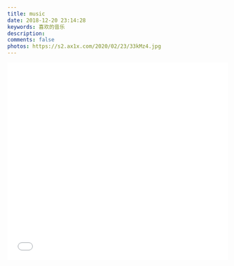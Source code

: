 ```yaml
---
title: music
date: 2018-12-20 23:14:28
keywords: 喜欢的音乐
description: 
comments: false
photos: https://s2.ax1x.com/2020/02/23/33kMz4.jpg
---
```

<iframe frameborder="no" border="0" marginwidth="0" marginheight="0" width=100% height=450 src="//music.163.com/outchain/player?type=0&id=465692881&auto=1&height=430"></iframe>